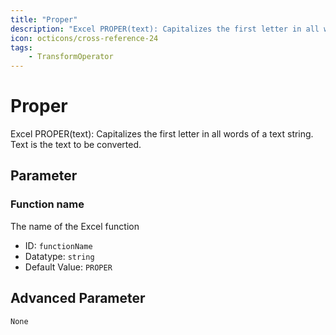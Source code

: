 ```yaml
---
title: "Proper"
description: "Excel PROPER(text): Capitalizes the first letter in all words of a text string. Text is the text to be converted."
icon: octicons/cross-reference-24
tags: 
    - TransformOperator
---
```

# Proper
<!-- This file was generated - DO NOT CHANGE IT MANUALLY -->



Excel PROPER(text): Capitalizes the first letter in all words of a text string. Text is the text to be converted.

## Parameter

### Function name

The name of the Excel function

- ID: `functionName`
- Datatype: `string`
- Default Value: `PROPER`





## Advanced Parameter

`None`